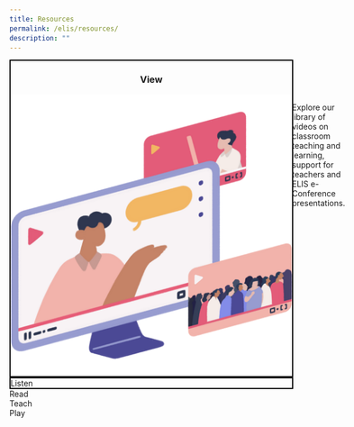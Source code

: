 ```yaml
---
title: Resources
permalink: /elis/resources/
description: ""
---
```

<div class="row flex-wrap">
<div class="col is-6 is-12-touch">
	<div class="border">
		<h3 class="text-center font-bold">View</h3>
		<div class="flex">
		<img class="aspect-square w-1/3" alt="view" src="/images/watch_icon.png">
			<p>Explore our library of videos on classroom teaching and learning, support for teachers and ELIS e-Conference presentations.</p>
		</div>
	</div>
</div>
<div class="col is-6 is-12-touch">	
	<div class="border">
		Listen
	</div>
	</div>
	<div class="col is-6 is-12-touch">Read</div>
	<div class="col is-6 is-12-touch">Teach</div>
<div class="col is-6 is-12-touch">Play</div>
</div>

	
<style>
	.w-1/3 {
	width: 33% !important;
	}
	.aspect-square {
	aspect-ratio: 1;
	}
	.font-bold {
	font-weight: bold;
	}
	.text-center {
		text-align: center;
	}
	.flex {
	display: flex;
	width: 100%;
	}
.border {
	display: flex;
	flex-direction: column;
	    box-sizing: border-box;
    width: 100%;
    border: 2px black solid  !important ;
	}
	@media only screen and (min-width: 1000px) {
		.border {
		min-height: 250px !important;
	}
	}
	.flex-wrap {
		flex-wrap: wrap;
	}
</style>